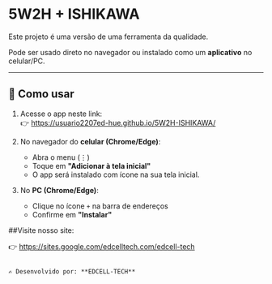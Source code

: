 # 5W2H + ISHIKAWA

Este projeto é uma versão de uma ferramenta da qualidade.

Pode ser usado direto no navegador ou instalado como um **aplicativo** no celular/PC.

---

## 🚀 Como usar
1. Acesse o app neste link:  
   👉 https://usuario2207ed-hue.github.io/5W2H-ISHIKAWA/

2. No navegador do **celular (Chrome/Edge)**:  
   - Abra o menu (⋮)  
   - Toque em **"Adicionar à tela inicial"**  
   - O app será instalado com ícone na sua tela inicial.  

3. No **PC (Chrome/Edge)**:  
   - Clique no ícone `+` na barra de endereços  
   - Confirme em **"Instalar"**  

##Visite nosso site: 

   👉 https://sites.google.com/edcelltech.com/edcell-tech

```

✍️ Desenvolvido por: **EDCELL-TECH**
